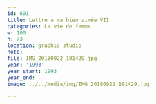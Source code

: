 ```yaml
---
id: 691
title: Lettre a ma bien aimée VII
categories: La vie de femme
w: 100
h: 73
location: graphic studio
note:
file: IMG_20180922_191429.jpg
year: '1993'
year_start: 1993
year_end:
image: ../../media/img/IMG_20180922_191429.jpg

---
```


